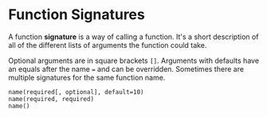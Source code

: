 # Function Signatures
A function **signature** is a way of calling a function.
It's a short description of all of the different lists of arguments the function could take.

Optional arguments are in square brackets `[]`.
Arguments with defaults have an equals after the name `=` and can be overridden.
Sometimes there are multiple signatures for the same function name.
```
name(required[, optional], default=10)
name(required, required)
name()
```
